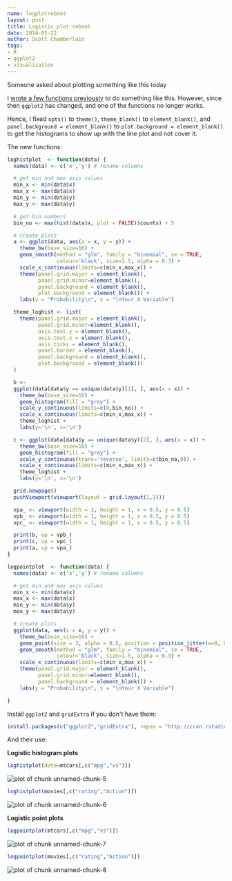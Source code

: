 ```yaml
---
name: logplotreboot
layout: post
title: Logistic plot reboot
date: 2014-05-22
author: Scott Chamberlain
tags:
- R
- ggplot2
- vizualization
---
```





Someone asked about plotting something like this today

I [wrote a few functions previously](http://recology.info/2012/01/logistic-regression-barplot-fig/) to do something like this. However, since then `ggplot2` has changed, and one of the functions no longer works.

Hence, I fixed `opts()` to `theme()`, `theme_blank()` to `element_blank()`, and `panel.background = element_blank()` to `plot.background = element_blank()` to get the histograms to show up with the line plot and not cover it.

The new functions:


```r
loghistplot  <- function(data) {
  names(data) <- c('x','y') # rename columns

  # get min and max axis values
  min_x <- min(data$x)
  max_x <- max(data$x)
  min_y <- min(data$y)
  max_y <- max(data$y)

  # get bin numbers
  bin_no <- max(hist(data$x, plot = FALSE)$counts) + 5

  # create plots
  a <- ggplot(data, aes(x = x, y = y)) +
    theme_bw(base_size=16) +
    geom_smooth(method = "glm", family = "binomial", se = TRUE,
                colour='black', size=1.5, alpha = 0.3) +
    scale_x_continuous(limits=c(min_x,max_x)) +
    theme(panel.grid.major = element_blank(),
          panel.grid.minor=element_blank(),
          panel.background = element_blank(),
          plot.background = element_blank()) +
    labs(y = "Probability\n", x = "\nYour X Variable")

  theme_loghist <- list(
    theme(panel.grid.major = element_blank(),
          panel.grid.minor=element_blank(),
          axis.text.y = element_blank(),
          axis.text.x = element_blank(),
          axis.ticks = element_blank(),
          panel.border = element_blank(),
          panel.background = element_blank(),
          plot.background = element_blank())
  )

  b <-
  ggplot(data[data$y == unique(data$y)[1], ], aes(x = x)) +
    theme_bw(base_size=16) +
    geom_histogram(fill = "grey") +
    scale_y_continuous(limits=c(0,bin_no)) +
    scale_x_continuous(limits=c(min_x,max_x)) +
    theme_loghist +
    labs(y='\n', x='\n')

  c <- ggplot(data[data$y == unique(data$y)[2], ], aes(x = x)) +
    theme_bw(base_size=16) +
    geom_histogram(fill = "grey") +
    scale_y_continuous(trans='reverse', limits=c(bin_no,0)) +
    scale_x_continuous(limits=c(min_x,max_x)) +
    theme_loghist +
    labs(y='\n', x='\n')

  grid.newpage()
  pushViewport(viewport(layout = grid.layout(1,1)))

  vpa_ <- viewport(width = 1, height = 1, x = 0.5, y = 0.5)
  vpb_ <- viewport(width = 1, height = 1, x = 0.5, y = 0.5)
  vpc_ <- viewport(width = 1, height = 1, x = 0.5, y = 0.5)

  print(b, vp = vpb_)
  print(c, vp = vpc_)
  print(a, vp = vpa_)
}
```


```r
logpointplot  <- function(data) {
  names(data) <- c('x','y') # rename columns

  # get min and max axis values
  min_x <- min(data$x)
  max_x <- max(data$x)
  min_y <- min(data$y)
  max_y <- max(data$y)

  # create plots
  ggplot(data, aes(x = x, y = y)) +
    theme_bw(base_size=16) +
    geom_point(size = 3, alpha = 0.5, position = position_jitter(w=0, h=0.02)) +
    geom_smooth(method = "glm", family = "binomial", se = TRUE,
                colour='black', size=1.5, alpha = 0.3) +
    scale_x_continuous(limits=c(min_x,max_x)) +
    theme(panel.grid.major = element_blank(),
          panel.grid.minor=element_blank(),
          panel.background = element_blank()) +
    labs(y = "Probability\n", x = "\nYour X Variable")

}
```

Install `ggplot2` and `gridExtra` if you don't have them:


```r
install.packages(c("ggplot2","gridExtra"), repos = "http://cran.rstudio.com")
```

And their use:

__Logistic histogram plots__


```r
loghistplot(data=mtcars[,c("mpg","vs")])
```

![plot of chunk unnamed-chunk-5](../public/img/2014-05-22-logplotreboot/unnamed-chunk-5.png) 


```r
loghistplot(movies[,c("rating","Action")])
```

![plot of chunk unnamed-chunk-6](../public/img/2014-05-22-logplotreboot/unnamed-chunk-6.png) 


__Logistic point plots__


```r
logpointplot(mtcars[,c("mpg","vs")])
```

![plot of chunk unnamed-chunk-7](../public/img/2014-05-22-logplotreboot/unnamed-chunk-7.png) 


```r
logpointplot(movies[,c("rating","Action")])
```

![plot of chunk unnamed-chunk-8](../public/img/2014-05-22-logplotreboot/unnamed-chunk-8.png) 
